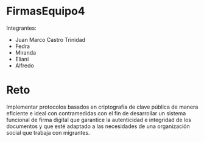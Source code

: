 # FirmasEquipo4

Integrantes:
- Juan Marco Castro Trinidad
- Fedra
- Miranda
- Eliani
- Alfredo

# Reto
Implementar protocolos basados en criptografía de clave pública de manera eficiente e ideal con contramedidas con el fin de desarrollar un sistema funcional de firma digital que garantice la autenticidad e integridad de los documentos y que esté adaptado a las necesidades de una organización social que trabaja con migrantes.
